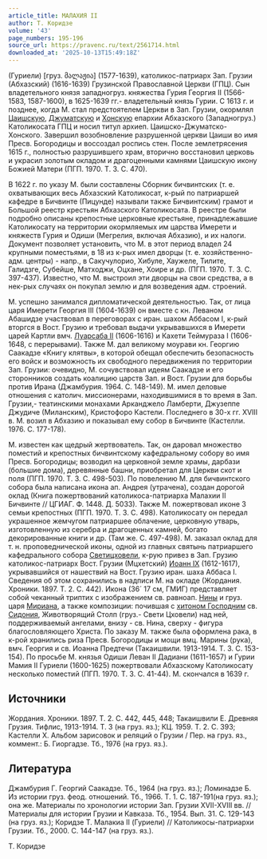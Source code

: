 ```yaml
---
article_title: МАЛАХИЯ II
author: Т. Коридзе
volume: '43'
page_numbers: 195-196
source_url: https://pravenc.ru/text/2561714.html
downloaded_at: '2025-10-13T15:49:18Z'
---
```


(Гуриели) [груз. მალაჟია] (1577-1639), католикос-патриарх Зап. Грузии (Абхазский) (1616-1639) Грузинской Православной Церкви (ГПЦ). Сын владетельного князя западногруз. княжества Гурия Георгия II (1566-1583, 1587-1600), в 1625-1639 гг.- владетельный князь Гурии. С 1613 г. и позднее, когда М. стал предстоятелем Церкви в Зап. Грузии, окормлял [Цаишскую](https://pravenc.ru/text/Цаишскую.html), [Джуматскую](https://pravenc.ru/text/Джуматскую.html) и [Хонскую](https://pravenc.ru/text/Хонскую.html) епархии Абхазского (Западногруз.) Католикосата ГПЦ и носил титул архиеп. Цаишско-Джуматско-Хонского. Завершил возобновление разрушенной церкви Цаиши во имя Пресв. Богородицы и воссоздал роспись стен. После землетрясения 1615 г., полностью разрушившего храм, вторично восстановил церковь и украсил золотым окладом и драгоценными камнями Цаишскую икону Божией Матери (ПГП. 1970. Т. 3. С. 470).

В 1622 г. по указу М. были составлены Сборник бичвинтских (т. е. охватывающих весь Абхазский Католикосат, к-рый по патриаршей кафедре в Бичвинте (Пицунде) называли также Бичвинтским) грамот и Большой реестр крестьян Абхазского Католикосата. В реестре были подробно описаны крепостные церковные крестьяне, принадлежавшие Католикосату на территории окормляемых им царства Имерети и княжеств Гурия и Одиши (Мегрелия, включая Абхазию), и их налоги. Документ позволяет установить, что М. в этот период владел 24 крупными поместьями, в 18 из к-рых имел дворцы (т. е. хозяйственно-адм. центры) - напр., в Сакучулорио, Хибуле, Хаужеле, Тилите, Галидзге, Субейше, Матходжи, Оцхане, Хоире и др. (ПГП. 1970. Т. 3. С. 397-437). Известно, что М. выстроил эти дворцы на свои средства, а в нек-рых случаях он покупал землю и для возведения адм. строений.

М. успешно занимался дипломатической деятельностью. Так, от лица царя Имерети Георгия III (1604-1639) он вместе с кн. Леваном Абашидзе участвовал в переговорах с иран. шахом Аббасом I, к-рый вторгся в Вост. Грузию и требовал выдачи укрывавшихся в Имерети царей Картли вмч. [Луарсаба II](<https://pravenc.ru/text/Луарсаба II.html>) (1606-1616) и Кахети Теймураза I (1606-1648, с перерывами). Также М. дал великому моурави кн. Георгию Саакадзе «Книгу клятвы», в которой обещал обеспечить безопасность его войск и возможность их свободного передвижения по территории Зап. Грузии: очевидно, М. сочувствовал идеям Саакадзе и его сторонников создать коалицию царств Зап. и Вост. Грузии для борьбы против Ирана (Джамбурия. 1964. С. 148-149). М. имел деловые отношения с католич. миссионерами, находившимися в то время в Зап. Грузии,- театинскими монахами Арканджело Ламберти, Джузеппе Джудиче (Миланским), Кристофоро Кастели. Последнего в 30-х гг. XVIII в. М. возил в Абхазию и показывал ему собор в Бичвинте (Кастелли. 1976. С. 177-178).

М. известен как щедрый жертвователь. Так, он даровал множество поместий и крепостных бичвинтскому кафедральному собору во имя Пресв. Богородицы; возводил на церковной земле храмы, дарбази (большие дома), деревянные башни, приобретал для Церкви скот и поля (ПГП. 1970. Т. 3. С. 498-503). По повелению М. для бичвинтского собора была написана икона ап. Андрея (утрачена), создан дорогой оклад (Книга пожертвований католикоса-патриарха Малахии II Бичвинте // ЦГИАГ. Ф. 1448. Д. 5033). Также М. пожертвовал иконе 3 семьи крепостных (ПГП. 1970. Т. 3. С. 498). Католикосату он передал украшенное жемчугом патриаршее облачение, церковную утварь, изготовленную из серебра и драгоценных камней, богато декорированные книги и др. (Там же. С. 497-498). М. заказал оклад для т. н. проповеднической иконы, одной из главных святынь патриаршего кафедрального собора [Светицховели](https://pravenc.ru/text/Светицховели.html), к-рую привез в Зап. Грузию католикос-патриарх Вост. Грузии (Мцхетский) [Иоанн IX](<https://pravenc.ru/text/Иоанн IX.html>) (1612-1617), укрывавшийся от нашествий на Вост. Грузию иран. шаха Аббаса I. Сведения об этом сохранились в надписи М. на окладе (Жордания. Хроники. 1897. Т. 2. С. 442). Икона (36´
17 см, ГМИГ) представляет собой чеканный триптих с изображением св. равноап. [Нины](https://pravenc.ru/text/Нины.html) и груз. царя [Мириана](https://pravenc.ru/text/Мириан.html), а также композиции: почившая с [хитоном Господним](<https://pravenc.ru/text/хитоном Господним.html>) св. [Сидония](https://pravenc.ru/text/Сидония.html), Животворящий Столп (груз.- Свети Цховели) над ней, поддерживаемый ангелами, внизу - св. Нина, сверху - фигура благословляющего Христа. По заказу М. также была оформлена рака, в к-рой хранились риза Пресв. Богородицы и мощи вмц. Марины (рука), вмч. Георгия и св. Иоанна Предтечи (Такаишвили. 1913-1914. Т. 3. С. 153-154). По просьбе М. князья Одиши Леван II Дадиани (1611-1657) и Гурии Мамия II Гуриели (1600-1625) пожертвовали Абхазскому Католикосату несколько поместий (ПГП. 1970. Т. 3. С. 41-44). М. скончался в 1639 г.

## Источники

Жордания. Хроники. 1897. Т. 2. С. 442, 445, 448; Такаишвили Е. Древняя Грузия. Тифлис, 1913-1914. Т. 3 (на груз. яз.); КЦ. 1959. Т. 2. С. 393; Кастелли Х. Альбом зарисовок и реляций о Грузии / Пер. на груз. яз., коммент.: Б. Гиоргадзе. Тб., 1976 (на груз. яз.).

## Литература

Джамбурия Г. Георгий Саакадзе. Тб., 1964 (на груз. яз.); Ломинадзе Б. Из истории груз. феод. отношений. Тб., 1966. Т. 1. С. 187-191(на груз. яз.); она же. Материалы по хронологии истории Зап. Грузии XVII-XVIII вв. // Материалы для истории Грузии и Кавказа. Тб., 1954. Вып. 31. С. 129-143 (на груз. яз.); Коридзе Т. Малакиа II (Гуриели) // Католикосы-патриархи Грузии. Тб., 2000. С. 144-147 (на груз. яз.).

Т. Коридзе
